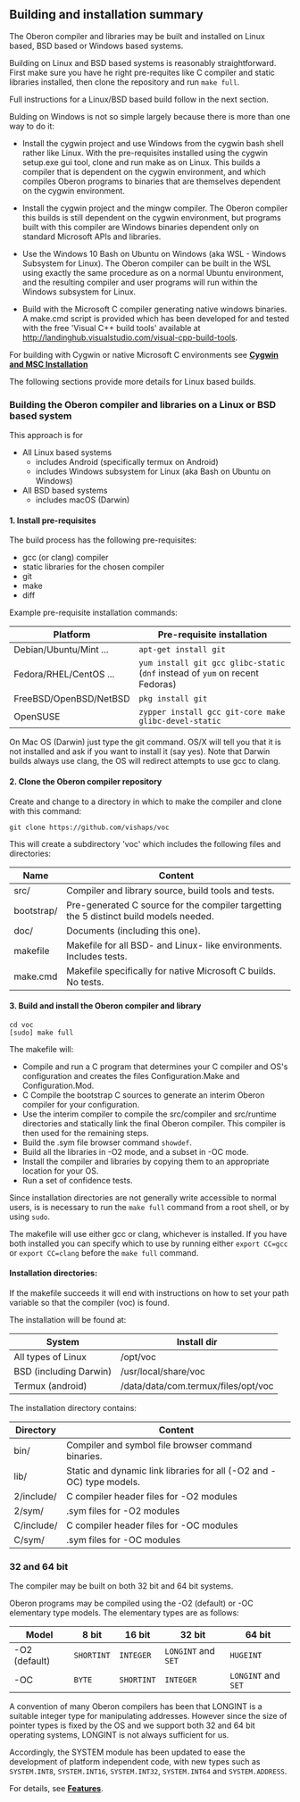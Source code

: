 ## Building and installation summary

The Oberon compiler and libraries may be built and installed on Linux based, BSD based or Windows based systems.

Building on Linux and BSD based systems is reasonably straightforward. First make sure you have he right pre-requites like C compiler and static libraries installed, then clone the repository and run `make full`.

Full instructions for a Linux/BSD based build follow in the next section.


Bulding on Windows is not so simple largely because there is more than one way to do it:

  -  Install the cygwin project and use Windows from the cygwin bash shell rather like Linux. 
     With the pre-requisites installed using the cygwin setup.exe gui tool, clone and run make 
     as on Linux. 
     This builds a compiler that is dependent on the cygwin environment, and which compiles
     Oberon programs to binaries that are themselves dependent on the cygwin environment.
     
  -  Install the cygwin project and the mingw compiler. The Oberon compiler this builds is
     still dependent on the cygwin environment, but programs built with this compiler are
     Windows binaries dependent only on standard Microsoft APIs and libraries.
     
  -  Use the Windows 10 Bash on Ubuntu on Windows (aka WSL - Windows Subsystem for Linux). 
     The Oberon compiler can be built in the WSL using exactly the same procedure 
     as on a normal Ubuntu environment, and the resulting compiler and user programs will run 
     within the Windows subsystem for Linux.
     
  -  Build with the Microsoft C compiler generating native windows binaries. A make.cmd script
     is provided which has been developed for and tested with the free 'Visual C++ build tools' 
     available at http://landinghub.visualstudio.com/visual-cpp-build-tools.
     
For building with Cygwin or native Microsoft C environments see [**Cygwin and MSC Installation**](/doc/Winstallation.md)
     
The following sections provide more details for Linux based builds.


### Building the Oberon compiler and libraries on a Linux or BSD based system

This approach is for
 - All Linux based systems
   - includes Android (specifically termux on Android)
   - includes Windows subsystem for Linux (aka Bash on Ubuntu on Windows)
 - All BSD based systems 
   - includes macOS (Darwin)
 
#### 1. Install pre-requisites

The build process has the following pre-requisites:

  - gcc (or clang) compiler
  - static libraries for the chosen compiler
  - git
  - make
  - diff

Example pre-requisite installation commands:

| Platform               | Pre-requisite installation                                                    |
| ---------              | ------------                                                                  |
| Debian/Ubuntu/Mint ... | `apt-get install git`                                                         |
| Fedora/RHEL/CentOS ... | `yum install git gcc glibc-static` (`dnf` instead of `yum` on recent Fedoras) |
| FreeBSD/OpenBSD/NetBSD | `pkg install git`                                                             |
| OpenSUSE               | `zypper install gcc git-core make glibc-devel-static`                         |

On Mac OS (Darwin) just type the git command. OS/X will tell you that it is not installed and ask if you want to install it (say yes). Note that Darwin builds always use clang, the OS will redirect attempts to use gcc to clang.

#### 2. Clone the Oberon compiler repository

Create and change to a directory in which to make the compiler and clone with this command:

`git clone https://github.com/vishaps/voc`

This will create a subdirectory 'voc' which includes the following files and directories:

| Name       | Content                                                                                    |
| ---        | ---                                                                                        |
| src/       | Compiler and library source, build tools and tests.                                        |
| bootstrap/ | Pre-generated C source for the compiler targetting the 5 distinct build models needed.     |
| doc/       | Documents (including this one).                                                            |
| makefile   | Makefile for all BSD- and Linux- like environments. Includes tests.                        |
| make.cmd   | Makefile specifically for native Microsoft C builds. No tests.                             |

#### 3. Build and install the Oberon compiler and library


```
cd voc
[sudo] make full
```

The makefile will:

 - Compile and run a C program that determines your C compiler and OS's configuration and creates
   the files Configuration.Make and Configuration.Mod.
 - C Compile the bootstrap C sources to generate an interim Oberon compiler for your configuration.
 - Use the interim compiler to compile the src/compiler and src/runtime directories and statically
   link the final Oberon compiler. This compiler is then used for the remaining steps.
 - Build the .sym file browser command `showdef`.
 - Build all the libraries in -O2 mode, and a subset in -OC mode.
 - Install the compiler and libraries by copying them to an appropriate location for your OS.
 - Run a set of confidence tests.

Since installation directories are not generally write accessible to normal users, is is necessary to run
the `make full` command from a root shell, or by using `sudo`.

The makefile will use either gcc or clang, whichever is installed. If you have both installed you can specify which to use by running either `export CC=gcc` or `export CC=clang` before the `make full` command.


#### Installation directories:
 
If the makefile succeeds it will end with instructions on how to set your path variable so that the
compiler (voc) is found.
 
The installation will be found at:
 
| System                       | Install dir                            |
| -----------------------      | -------------------------------------- |
| All types of Linux           | /opt/voc                               |
| BSD (including Darwin)       | /usr/local/share/voc                   |
| Termux (android)             | /data/data/com.termux/files/opt/voc    |                                |

The installation directory contains:

| Directory      | Content                                            |
| ---            | ---                                                |
| bin/           | Compiler and symbol file browser command binaries. |
| lib/           | Static and dynamic link libraries for all (-O2 and -OC) type models. |
| 2/include/     | C compiler header files for -O2 modules |
| 2/sym/         | .sym files for -O2 modules              |
| C/include/     | C compiler header files for -OC modules |
| C/sym/         | .sym files for -OC modules              |



### 32 and 64 bit

The compiler may be built on both 32 bit and 64 bit systems.

Oberon programs may be compiled using the -O2 (default) or -OC elementary type models. The elementary
types are as follows:

| Model         | 8 bit      | 16 bit     | 32 bit              | 64 bit              |
| ---           | ----       | ---        | ---                 | ---                 |
| -O2 (default) | `SHORTINT` | `INTEGER`  | `LONGINT` and `SET` | `HUGEINT`           |
| -OC           | `BYTE`     | `SHORTINT` | `INTEGER`           | `LONGINT` and `SET` |

A convention of many Oberon compilers has been that LONGINT is a suitable integer type for 
manipulating addresses. However since the size of pointer types is fixed by the OS and we
support both 32 and 64 bit operating systems, LONGINT is not always sufficient for us.

Accordingly, the SYSTEM module has been updated to ease the development of platform independent 
code, with new types such as `SYSTEM.INT8`, `SYSTEM.INT16`, `SYSTEM.INT32`, `SYSTEM.INT64` 
and `SYSTEM.ADDRESS`.

For details, see [**Features**](doc/Features.md).
